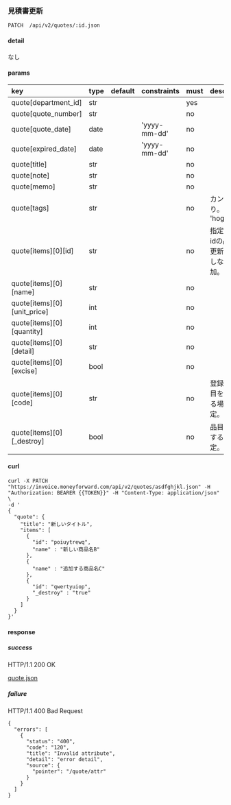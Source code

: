 ### 見積書更新

```
PATCH  /api/v2/quotes/:id.json
```

#### detail

なし

#### params

| key                         | type | default | constraints  | must | description                                  |
| :--                         | :--  | :--     | :--          | :--  | :--                                          |
| quote[department_id]        | str  |         |              | yes  |                                              |
| quote[quote_number]         | str  |         |              | no   |                                              |
| quote[quote_date]           | date |         | 'yyyy-mm-dd' | no   |                                              |
| quote[expired_date]         | date |         | 'yyyy-mm-dd' | no   |                                              |
| quote[title]                | str  |         |              | no   |                                              |
| quote[note]                 | str  |         |              | no   |                                              |
| quote[memo]                 | str  |         |              | no   |                                              |
| quote[tags]                 | str  |         |              | no   | カンマ区切り。ex: 'hoge,fuga'                |
| quote[items][0][id]         | str  |         |              | no   | 指定するとidの品目を更新。指定しないと追加。 |
| quote[items][0][name]       | str  |         |              | no   |                                              |
| quote[items][0][unit_price] | int  |         |              | no   |                                              |
| quote[items][0][quantity]   | int  |         |              | no   |                                              |
| quote[items][0][detail]     | str  |         |              | no   |                                              |
| quote[items][0][excise]     | bool |         |              | no   |                                              |
| quote[items][0][code]       | str  |         |              | no   | 登録済の品目を追加する場合に指定。           |
| quote[items][0][_destroy]   | bool |         |              | no   | 品目を削除する場合指定。                     |

#### curl

```
curl -X PATCH "https://invoice.moneyforward.com/api/v2/quotes/asdfghjkl.json" -H "Authorization: BEARER {{TOKEN}}" -H "Content-Type: application/json" \
-d '
{
  "quote": {
    "title": "新しいタイトル",
    "items": [
      {
        "id": "poiuytrewq",
        "name" : "新しい商品名B"
      },
      {
        "name" : "追加する商品名C"
      },
      {
        "id": "qwertyuiop",
        "_destroy" : "true"
      }
    ]
  }
}'
```

#### response
##### success
HTTP/1.1 200 OK

[quote.json](./responses/quote.json)

##### failure
HTTP/1.1 400 Bad Request

```
{
  "errors": [
    {
      "status": "400",
      "code": "120",
      "title": "Invalid attribute",
      "detail": "error detail",
      "source": {
        "pointer": "/quote/attr"
      }
    }
  ]
}
```
